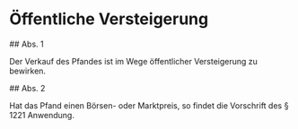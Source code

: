 # Öffentliche Versteigerung



\#\# Abs. 1

 Der Verkauf des Pfandes ist im Wege öffentlicher Versteigerung zu bewirken.

\#\# Abs. 2

 Hat das Pfand einen Börsen\- oder Marktpreis, so findet die Vorschrift des § 1221 Anwendung. 

